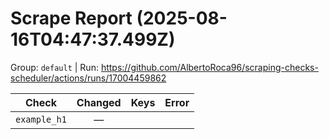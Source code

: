 # Scrape Report (2025-08-16T04:47:37.499Z)

Group: `default`  |  Run: https://github.com/AlbertoRoca96/scraping-checks-scheduler/actions/runs/17004459862

| Check | Changed | Keys | Error |
|---|:---:|:--|:--|
| `example_h1` | — |  |  |
